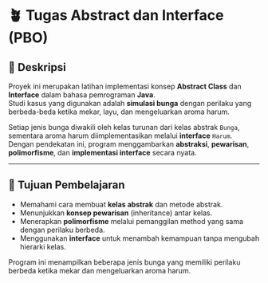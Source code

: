 # 🪴 Tugas Abstract dan Interface (PBO)

## 📘 Deskripsi
Proyek ini merupakan latihan implementasi konsep **Abstract Class** dan **Interface** dalam bahasa pemrograman **Java**.  
Studi kasus yang digunakan adalah **simulasi bunga** dengan perilaku yang berbeda-beda ketika mekar, layu, dan mengeluarkan aroma harum.

Setiap jenis bunga diwakili oleh kelas turunan dari kelas abstrak `Bunga`, sementara aroma harum diimplementasikan melalui **interface** `Harum`.  
Dengan pendekatan ini, program menggambarkan **abstraksi**, **pewarisan**, **polimorfisme**, dan **implementasi interface** secara nyata.

---

## 🎯 Tujuan Pembelajaran
- Memahami cara membuat **kelas abstrak** dan metode abstrak.
- Menunjukkan **konsep pewarisan** (inheritance) antar kelas.
- Menerapkan **polimorfisme** melalui pemanggilan method yang sama dengan perilaku berbeda.
- Menggunakan **interface** untuk menambah kemampuan tanpa mengubah hierarki kelas.

Program ini menampilkan beberapa jenis bunga yang memiliki perilaku berbeda ketika mekar dan mengeluarkan aroma harum.

